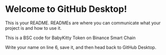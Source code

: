 # Welcome to GitHub Desktop!

This is your README. READMEs are where you can communicate what your project is and how to use it.

This is a BSC code for BabyKitty Token on Binance Smart Chain


Write your name on line 6, save it, and then head back to GitHub Desktop.
